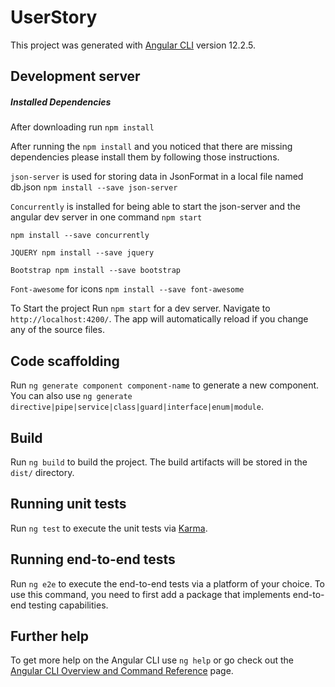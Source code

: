 # UserStory

This project was generated with [Angular CLI](https://github.com/angular/angular-cli) version 12.2.5.

## Development server

##### Installed Dependencies 

After downloading run `npm install` 

After running the `npm install` and you noticed that there are missing dependencies please install them by
following those instructions.

`json-server` is used for storing data in JsonFormat in a local file named db.json
`npm install --save json-server`

`Concurrently` is installed for being able to start the json-server and the angular dev 
server in one command `npm start` 

`npm install --save concurrently`

`JQUERY npm install --save jquery`

`Bootstrap npm install --save bootstrap`

`Font-awesome` for icons 
`npm install --save font-awesome`

To Start the project Run `npm start` for a dev server. Navigate to `http://localhost:4200/`. The app will automatically reload if you change any of the source files.

## Code scaffolding

Run `ng generate component component-name` to generate a new component. You can also use `ng generate directive|pipe|service|class|guard|interface|enum|module`.

## Build

Run `ng build` to build the project. The build artifacts will be stored in the `dist/` directory.

## Running unit tests

Run `ng test` to execute the unit tests via [Karma](https://karma-runner.github.io).

## Running end-to-end tests

Run `ng e2e` to execute the end-to-end tests via a platform of your choice. To use this command, you need to first add a package that implements end-to-end testing capabilities.

## Further help

To get more help on the Angular CLI use `ng help` or go check out the [Angular CLI Overview and Command Reference](https://angular.io/cli) page.
